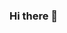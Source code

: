 ### Hi there 👋

<!--
**assemihab/assemihab** is a ✨ _special_ ✨ repository because its `README.md` (this file) appears on your GitHub profile.


- 🌱 I’m currently learning Data Science
- 👯 I’m looking to collaborate on Huge computer vision project
- 🤔 I’m looking for help with computer vision
- 💬 Ask me about anything related to Data Science, hopefully I got an answer
- 📫 How to reach me: Assimehab@gmail.com
- 😄 Pronouns: 
-->
